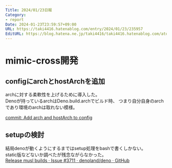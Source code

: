 ```yaml
---
Title: 2024/01/23日報
Category:
- report
Date: 2024-01-23T23:59:57+09:00
URL: https://taki4416.hatenablog.com/entry/2024/01/23/235957
EditURL: https://blog.hatena.ne.jp/taki4416/taki4416.hatenablog.com/atom/entry/6801883189077518751
---
```


# mimic-cross開発

## configにarchとhostArchを追加

archに対する柔軟性を上げるために導入した。  
Denoが持っているarchはDeno.build.archでビルド時、
つまり自分自身のarchであり環境のarchは取れない模様。 

[commit: Add arch and hostArch to config](https://github.com/impactaky/mimic-cross/commit/ce2a9b6cbbbc0c191c3ded3c1dcd6910e91540ff)

## setupの検討

結局denoが動くようにするまではsetup処理をbashで書くしかない。  
static版などないか調べたが残念ながらなかった。  
[Release musl builds · Issue #3711 · denoland/deno · GitHub](https://github.com/denoland/deno/issues/3711)
